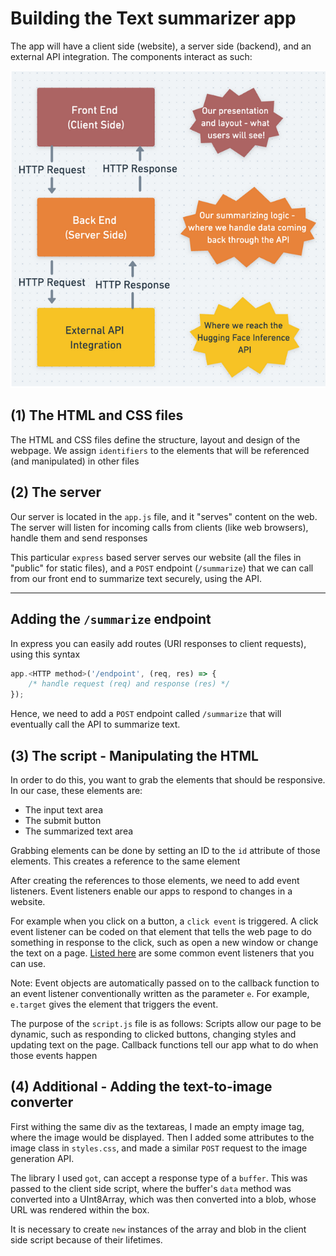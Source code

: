 # Building the Text summarizer app

The app will have a client side (website), a server side (backend),
and an external API integration. The components interact as such:

![Structure of the App](./img/app_structure.png)

## (1) The HTML and CSS files

The HTML and CSS files define the structure, layout and design of the webpage.
We assign `identifiers` to the elements that will be referenced (and manipulated)
in other files

## (2) The server

Our server is located in the `app.js` file, and it "serves" content on the web.
The server will listen for incoming calls from clients (like web browsers),
handle them and send responses

This particular `express` based server serves our website (all the files in "public"
for static files), and a `POST` endpoint (`/summarize`) that we can call from our
front end to summarize text securely, using the API.

---

## Adding the `/summarize` endpoint

In express you can easily add routes (URI responses to client requests),
using this syntax

```javascript
app.<HTTP method>('/endpoint', (req, res) => {
    /* handle request (req) and response (res) */
});
```

Hence, we need to add a `POST` endpoint called `/summarize` that will eventually
call the API to summarize text.

## (3) The script - Manipulating the HTML

In order to do this, you want to grab the elements that should be responsive. In
our case, these elements are:

* The input text area
* The submit button
* The summarized text area

Grabbing elements can be done by setting an ID to the `id` attribute of those
elements. This creates a reference to the same element

After creating the references to those elements, we need to add event listeners.
Event listeners enable our apps to respond to changes in a website.

For example when you click on a button, a `click event` is triggered.
A click event listener can be coded on that element that tells the web page to
do something in response to the click, such as open a new window or change the
text on a page. [Listed here](https://developer.mozilla.org/en-US/docs/Web/Events)
are some common event listeners that you can use.

Note: Event objects are automatically passed on to the callback function to an event
listener conventionally written as the parameter `e`. For example, `e.target`
gives the element that triggers the event.

The purpose of the `script.js` file is as follows: Scripts allow our page to be dynamic,
such as responding to clicked buttons, changing styles and updating text on the page.
Callback functions tell our app what to do when those events happen

## (4) Additional - Adding the text-to-image converter

First withing the same div as the textareas, I made an empty image tag, where
the image would be displayed. Then I added some attributes to the image class in
`styles.css`, and made a similar `POST` request to the image generation API.

The library I used `got`, can accept a response type of a `buffer`. This was passed
to the client side script, where the buffer's `data` method was converted into a
UInt8Array, which was then converted into a blob, whose URL was rendered within
the box.

It is necessary to create `new` instances of the array and blob in the client
side script because of their lifetimes.
